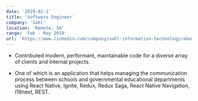 ```yaml
---
date: '2019-02-1'
title: 'Software Engineer'
company: 'Sahl'
location: 'Remote, SA'
range: 'Feb - May 2019'
url: 'https://www.linkedin.com/company/sahl-information-technology/about/'
---
```


- Contributed modern, performant, maintainable code for a diverse array of clients and internal projects.

- One of which is an application that helps managing the communication process between schools and governmental educational departments using React Native, Ignite, Redux, Redux Saga, React Native Navigation, I18next, REST.
